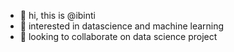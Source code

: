 - 👋 hi, this is @ibinti
- 👀 interested in datascience and machine learning
- 💞️ looking to collaborate on data science project

<!---
ibinti/ibinti is a ✨ special ✨ repository because its `README.md` (this file) appears on your GitHub profile.
You can click the Preview link to take a look at your changes.
--->
